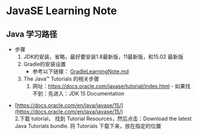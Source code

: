 # JavaSE Learning Note
## Java 学习路径
   * 步骤
      1. JDK的安装，省略，最好要安装1.8最新版，11最新版，和15.02 最新版
      2. Gradle的安装设置
         + 参考以下链接： [GradleLearningNote.md](https://github.com/squirrel-nest/BuildToolLearningNote/blob/master/GradleLearningNote.md)<br>
      3. The Java™ Tutorials 的相关步骤
         1. 网址：https://docs.oracle.com/javase/tutorial/index.html - 如果找不到：先进入：JDK 15 Documentation
 - [https://docs.oracle.com/en/java/javase/15/](https://docs.oracle.com/en/java/javase/15/)<br> 
         2.下载 tutorial， 找到 Tutorial Resources，然后点击：Download the latest Java Tutorials bundle. 将 Tutorials 下载下来，放在指定的位置

